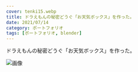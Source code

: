```yaml
---
cover: tenki15.webp
title: ドラえもんの秘密どうぐ「お天気ボックス」を作った。
date: 2021/07/14
category: ポートフォリオ
tags: [ポートフォリオ, blender]
---
```


ドラえもんの秘密どうぐ「お天気ボックス」を作った。

<!--more-->

![画像](/my-home/cover/tenki15.webp)